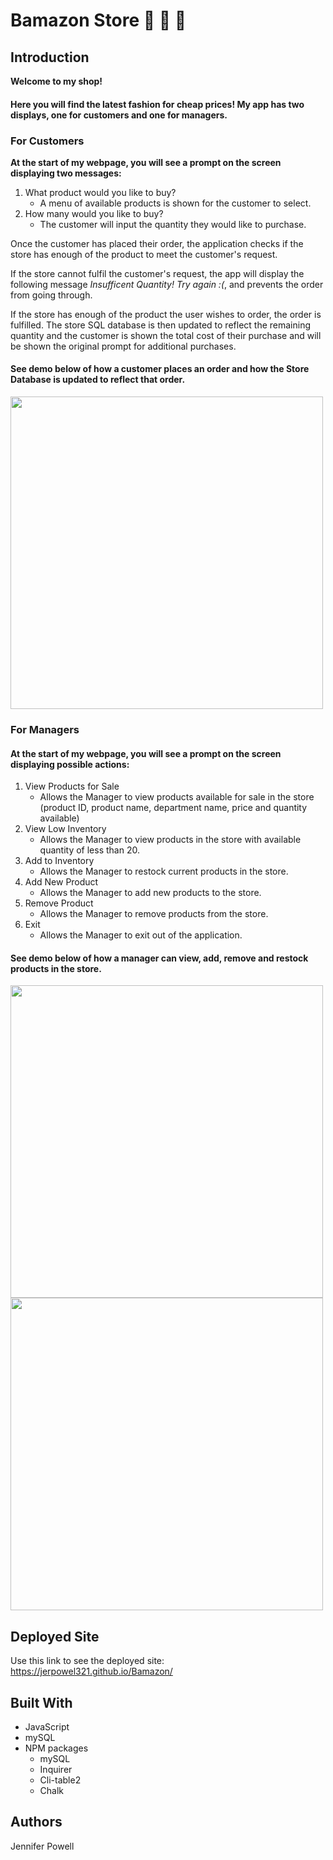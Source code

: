 # Bamazon Store :department_store: :crown: :boot:

## Introduction

<b>Welcome to my shop!</b>
#### Here you will find the latest fashion for cheap prices! My app has two displays, one for customers and one for managers. 

### For Customers

<b>At the start of my webpage, you will see a prompt on the screen displaying two messages:</b>

1) What product would you like to buy?
    - A menu of available products is shown for the customer to select.
2) How many would you like to buy? 
    - The customer will input the quantity they would like to purchase.

Once the customer has placed their order, the application checks if the store has enough of the product to meet the customer's request.

If the store cannot fulfil the customer's request, the app will display the following message _Insufficent Quantity! Try again :(_, and prevents the order from going through.

If the store has enough of the product the user wishes to order, the order is fulfilled. 
The store SQL database is then updated to reflect the remaining quantity and the customer is shown the total cost of their purchase and will be shown the original prompt for additional purchases.

#### See demo below of how a customer places an order and how the Store Database is updated to reflect that order.
<img src="https://media.giphy.com/media/26SblKp9oQwdqXDEQI/giphy.gif" width="500">

### For Managers

#### At the start of my webpage, you will see a prompt on the screen displaying possible actions:

1) View Products for Sale
    - Allows the Manager to view products available for sale in the store (product ID, product name, department name, price and quantity available)
2) View Low Inventory
    - Allows the Manager to view products in the store with available quantity of less than 20.
3) Add to Inventory
    - Allows the Manager to restock current products in the store.
4) Add New Product
    - Allows the Manager to add new products to the store.
5) Remove Product
    - Allows the Manager to remove products from the store.
5) Exit
    - Allows the Manager to exit out of the application.

#### See demo below of how a manager can view, add, remove and restock products in the store.  
<img src="https://media.giphy.com/media/cmynL8Afrg6pdpv8MY/giphy.gif" width="500">
<img src="https://media.giphy.com/media/QmFkxcdd9orhlKZ7Dn/giphy.gif" width="500">

## Deployed Site
Use this link to see the deployed site: https://jerpowel321.github.io/Bamazon/

## Built With
- JavaScript
- mySQL
- NPM packages
    * mySQL
    * Inquirer
    * Cli-table2
    * Chalk

## Authors
Jennifer Powell 